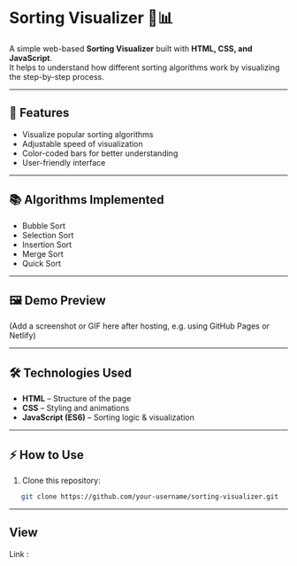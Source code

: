 # Sorting Visualizer 🎨📊

A simple web-based **Sorting Visualizer** built with **HTML, CSS, and JavaScript**.  
It helps to understand how different sorting algorithms work by visualizing the step-by-step process.

---

## 🚀 Features
- Visualize popular sorting algorithms
- Adjustable speed of visualization
- Color-coded bars for better understanding
- User-friendly interface

---

## 📚 Algorithms Implemented
- Bubble Sort
- Selection Sort
- Insertion Sort
- Merge Sort
- Quick Sort

---

## 🖼️ Demo Preview
(Add a screenshot or GIF here after hosting, e.g. using GitHub Pages or Netlify)

---

## 🛠️ Technologies Used
- **HTML** – Structure of the page
- **CSS** – Styling and animations
- **JavaScript (ES6)** – Sorting logic & visualization

---

## ⚡ How to Use
1. Clone this repository:
```bash
   git clone https://github.com/your-username/sorting-visualizer.git
```
---

## View
Link : 
   
